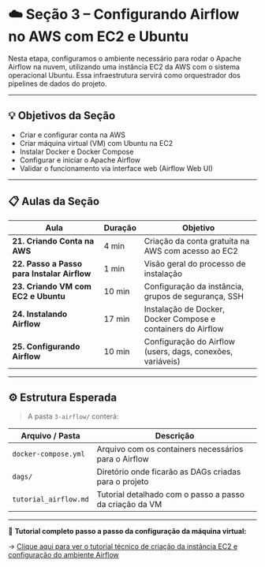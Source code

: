 # ☁️ Seção 3 – Configurando Airflow no AWS com EC2 e Ubuntu

Nesta etapa, configuramos o ambiente necessário para rodar o Apache Airflow na nuvem, utilizando uma instância EC2 da AWS com o sistema operacional Ubuntu. Essa infraestrutura servirá como orquestrador dos pipelines de dados do projeto.

---

## 💡 Objetivos da Seção

- Criar e configurar conta na AWS
- Criar máquina virtual (VM) com Ubuntu na EC2
- Instalar Docker e Docker Compose
- Configurar e iniciar o Apache Airflow
- Validar o funcionamento via interface web (Airflow Web UI)

---

## 📋 Aulas da Seção

| Aula                          | Duração | Objetivo                                                                 |
|------------------------------|---------|--------------------------------------------------------------------------|
| **21. Criando Conta na AWS** | 4 min   | Criação da conta gratuita na AWS com acesso ao EC2                       |
| **22. Passo a Passo para Instalar Airflow** | 1 min | Visão geral do processo de instalação                                    |
| **23. Criando VM com EC2 e Ubuntu** | 10 min  | Configuração da instância, grupos de segurança, SSH                      |
| **24. Instalando Airflow**   | 17 min  | Instalação de Docker, Docker Compose e containers do Airflow             |
| **25. Configurando Airflow** | 10 min  | Configuração do Airflow (users, dags, conexões, variáveis)               |

---

## ⚙️ Estrutura Esperada

> A pasta `3-airflow/` conterá:

| Arquivo / Pasta           | Descrição                                                 |
|---------------------------|-----------------------------------------------------------|
| `docker-compose.yml`      | Arquivo com os containers necessários para o Airflow      |
| `dags/`                   | Diretório onde ficarão as DAGs criadas para o projeto     |
| `tutorial_airflow.md`     | Tutorial detalhado com o passo a passo da criação da VM   |

---

📘 **Tutorial completo passo a passo da configuração da máquina virtual:**

→ [Clique aqui para ver o tutorial técnico de criação da instância EC2 e configuração do ambiente Airflow](tutorial_airflow.md)
